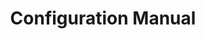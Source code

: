 ---
title: "Configuration Manual"
permalink: /configuration-manual/
layout: single
excerpt: "Manual for configuring Bahmni to facility needs"
last_modified_at: 2017-06-05T10:01:43-04:00
---